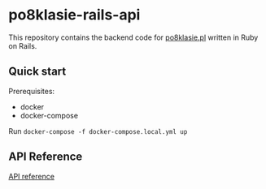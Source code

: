# po8klasie-rails-api

This repository contains the backend code for [po8klasie.pl](https://po8klasie.pl) written in Ruby on Rails. 

## Quick start

Prerequisites:
* docker
* docker-compose

Run `docker-compose -f docker-compose.local.yml up`

## API Reference
[API reference](./docs/api.md)